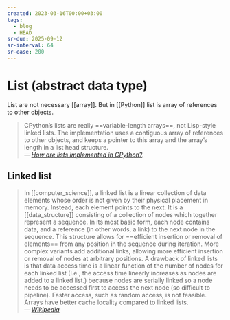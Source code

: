 ```yaml
---
created: 2023-03-16T00:00+03:00
tags:
  - blog
  - HEAD
sr-due: 2025-09-12
sr-interval: 64
sr-ease: 200
---
```


# List (abstract data type)

List are not necessary [[array]]. But in [[Python]] list is array of references to other objects.

> CPython’s lists are really ==variable-length arrays==, not Lisp-style linked lists. The implementation uses a contiguous array of references to other objects, and keeps a pointer to this array and the array’s length in a list head structure.\
> — <cite>[How are lists implemented in CPython?](https://docs.python.org/3/faq/design.html#how-are-lists-implemented-in-cpython).</cite>

## Linked list

> In [[computer_science]], a linked list is a linear collection of data elements whose order is not given by their physical placement in memory. Instead, each element points to the next. It is a [[data_structure]] consisting of a collection of nodes which together represent a sequence. In its most basic form, each node contains data, and a reference (in other words, a link) to the next node in the sequence. This structure allows for ==efficient insertion or removal of elements== from any position in the sequence during iteration. More complex variants add additional links, allowing more efficient insertion or removal of nodes at arbitrary positions. A drawback of linked lists is that data access time is a linear function of the number of nodes for each linked list (I.e., the access time linearly increases as nodes are added to a linked list.) because nodes are serially linked so a node needs to be accessed first to access the next node (so difficult to pipeline). Faster access, such as random access, is not feasible. Arrays have better cache locality compared to linked lists.\
> — <cite>[Wikipedia](https://en.wikipedia.org/wiki/Linked_list)</cite>

